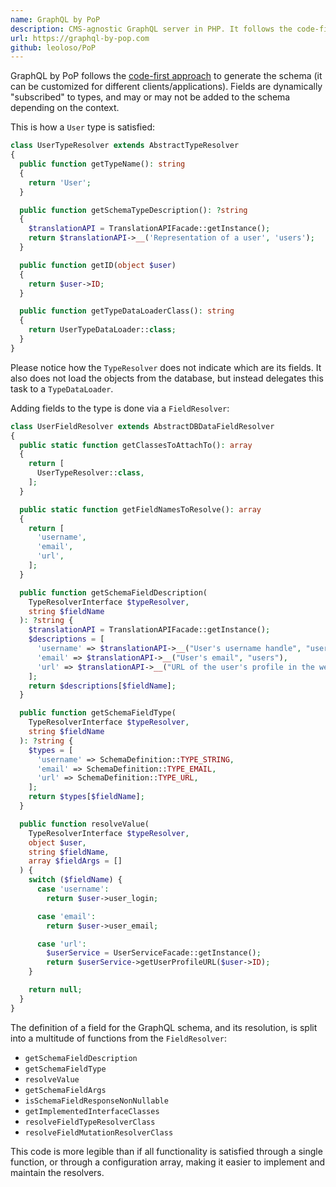 ```yaml
---
name: GraphQL by PoP
description: CMS-agnostic GraphQL server in PHP. It follows the code-first approach, generating the schema dynamically
url: https://graphql-by-pop.com
github: leoloso/PoP
---
```


GraphQL by PoP follows the [code-first approach](https://graphql-by-pop.com/docs/architecture/code-first.html) to generate the schema (it can be customized for different clients/applications). Fields are dynamically "subscribed" to types, and may or may not be added to the schema depending on the context.

This is how a `User` type is satisfied:

```php
class UserTypeResolver extends AbstractTypeResolver
{
  public function getTypeName(): string
  {
    return 'User';
  }

  public function getSchemaTypeDescription(): ?string
  {
    $translationAPI = TranslationAPIFacade::getInstance();
    return $translationAPI->__('Representation of a user', 'users');
  }

  public function getID(object $user)
  {
    return $user->ID;
  }

  public function getTypeDataLoaderClass(): string
  {
    return UserTypeDataLoader::class;
  }
}
```

Please notice how the `TypeResolver` does not indicate which are its fields. It also does not load the objects from the database, but instead delegates this task to a `TypeDataLoader`.

Adding fields to the type is done via a `FieldResolver`:

```php
class UserFieldResolver extends AbstractDBDataFieldResolver
{
  public static function getClassesToAttachTo(): array
  {
    return [
      UserTypeResolver::class,
    ];
  }

  public static function getFieldNamesToResolve(): array
  {
    return [
      'username',
      'email',
      'url',
    ];
  }

  public function getSchemaFieldDescription(
    TypeResolverInterface $typeResolver,
    string $fieldName
  ): ?string {
    $translationAPI = TranslationAPIFacade::getInstance();
    $descriptions = [
      'username' => $translationAPI->__("User's username handle", "users"),
      'email' => $translationAPI->__("User's email", "users"),
      'url' => $translationAPI->__("URL of the user's profile in the website", "users"),
    ];
    return $descriptions[$fieldName];
  }

  public function getSchemaFieldType(
    TypeResolverInterface $typeResolver,
    string $fieldName
  ): ?string {
    $types = [
      'username' => SchemaDefinition::TYPE_STRING,
      'email' => SchemaDefinition::TYPE_EMAIL,
      'url' => SchemaDefinition::TYPE_URL,
    ];
    return $types[$fieldName];
  }

  public function resolveValue(
    TypeResolverInterface $typeResolver,
    object $user,
    string $fieldName,
    array $fieldArgs = []
  ) {
    switch ($fieldName) {
      case 'username':
        return $user->user_login;

      case 'email':
        return $user->user_email;

      case 'url':
        $userService = UserServiceFacade::getInstance();
        return $userService->getUserProfileURL($user->ID);
    }

    return null;
  }
}
```

The definition of a field for the GraphQL schema, and its resolution, is split into a multitude of functions from the `FieldResolver`: 

- `getSchemaFieldDescription`
- `getSchemaFieldType`
- `resolveValue`
- `getSchemaFieldArgs`
- `isSchemaFieldResponseNonNullable`
- `getImplementedInterfaceClasses`
- `resolveFieldTypeResolverClass`
- `resolveFieldMutationResolverClass`

This code is more legible than if all functionality is satisfied through a single function, or through a configuration array, making it easier to implement and maintain the resolvers.
